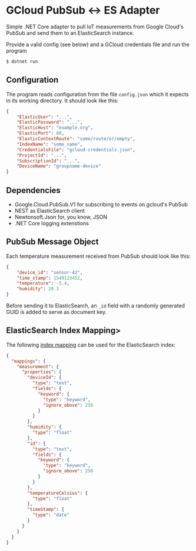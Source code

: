 # GCloud PubSub &leftrightarrow; ES Adapter

Simple .NET Core adapter to pull IoT measurements from Google Cloud's PubSub and send them to an ElasticSearch instance.

Provide a valid config (see below) and a GCloud credentials file and run the program 

```bash
$ dotnet run
```

## Configuration

The program reads configuration from the file `config.json` which it expects
in its working directory. It should look like this:

```json
{
    "ElasticUser": "...",
    "ElasticPassword": "...",
    "ElasticHost": "example.org",
    "ElasticPort": 80,
    "ElasticContextRoute": "some/route/or/empty",
    "IndexName": "some_name",
    "CredentialsFile": "gcloud-credentials.json",
    "ProjectId": "...",
    "SubscriptionId": "...",
    "DeviceName": "groupname-device"
}
```

## Dependencies

- Google.Cloud.PubSub.V1 for subscribing to events on gcloud's PubSub
- NEST as ElasticSearch client
- Newtonsoft.Json for, you know, JSON
- .NET Core logging extenstions

## PubSub Message Object

Each temperature measurement received from PubSub should look like this: 

```json
{
    "device_id": "sensor-42",
    "time_stamp": 1549123452,
    "temperature": -5.4,
    "humidity": 20.3
}
```

Before sending it to ElasticSearch, an `_id` field with a randomly generated
GUID is added to serve as document key.

## ElasticSearch Index Mapping>

The following [index mapping](https://www.elastic.co/guide/en/elasticsearch/reference/7.5/indices-put-mapping.html) can be used
for the ElasticSearch index:

```json
{
  "mappings": {
    "measurement": {
      "properties": {
        "deviceId": {
          "type": "text",
          "fields": {
            "keyword": {
              "type": "keyword",
              "ignore_above": 256
            }
          }
        },
        "humidity": {
          "type": "float"
        },
        "id": {
          "type": "text",
          "fields": {
            "keyword": {
              "type": "keyword",
              "ignore_above": 256
            }
          }
        },
        "temperatureCelsius": {
          "type": "float"
        },
        "timeStamp": {
          "type": "date"
        }
      }
    }
  }
}
``` 
